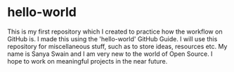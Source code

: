 # hello-world
This is my first repository which I created to practice how the workflow on GitHub is. I made this using the 'hello-world' GitHub Guide.
I will use this repository for miscellaneous stuff, such as to store ideas, resources etc.
My name is Sanya Swain and I am very new to the world of Open Source. I hope to work on meaningful projects in the near future.
